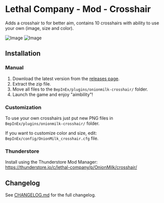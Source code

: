 # Lethal Company - Mod - Crosshair
Adds a crosshair to for better aim, contains 10 crosshairs with ability to use your own (image, size and color).

![Image](https://i.imgur.com/vOLskuJ.png)
![Image](https://i.imgur.com/K4KNUHD.png)

## Installation
### Manual
1. Download the latest version from the [releases page](https://github.com/OnionMilk-Mods/crosshair/releases).
2. Extract the zip file.
3. Move all files to the `BepInEx/plugins/onionmilk-crosshair/` folder.
4. Launch the game and enjoy "aimbility"!

### Customization
To use your own crosshairs just put new PNG files in `BepInEx/plugins/onionmilk-crosshair/` folder.

If you want to customize color and size, edit: `BepInEx/config/OnionMilk_crosshair.cfg` file.

### Thunderstore
Install using the Thunderstore Mod Manager: https://thunderstore.io/c/lethal-company/p/OnionMilk/crosshair/

## Changelog
See [CHANGELOG.md](https://github.com/OnionMilk-Mods/crosshair/blob/main/CHANGELOG.md) for the full changelog.